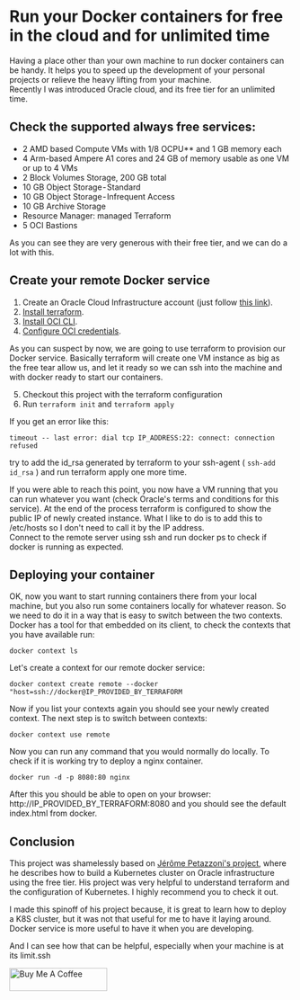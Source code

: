 # Run your Docker containers for free in the cloud and for unlimited time

Having a place other than your own machine to run docker containers can be handy.
It helps you to speed up the development of your personal projects or relieve the
heavy lifting from your machine.  
Recently I was introduced Oracle cloud, and its free tier for an unlimited time.

## Check the supported always free services:

- 2 AMD based Compute VMs with 1/8 OCPU** and 1 GB memory each
- 4 Arm-based Ampere A1 cores and 24 GB of memory usable as one VM or up to 4 VMs
- 2 Block Volumes Storage, 200 GB total
- 10 GB Object Storage - Standard
- 10 GB Object Storage - Infrequent Access
- 10 GB Archive Storage
- Resource Manager: managed Terraform
- 5 OCI Bastions

As you can see they are very generous with their free tier, and we can do a lot
with this.

## Create your remote Docker service

1. Create an Oracle Cloud Infrastructure account (just follow [this link](https://signup.cloud.oracle.com/)).
2. [Install terraform](https://learn.hashicorp.com/tutorials/terraform/install-cli?in=terraform/oci-get-started).
3. [Install OCI CLI](https://docs.oracle.com/en-us/iaas/Content/API/SDKDocs/cliinstall.htm).
4. [Configure OCI credentials](https://learn.hashicorp.com/tutorials/terraform/oci-build?in=terraform/oci-get-started).

As you can suspect by now, we are going to use terraform to provision our Docker service. Basically terraform will create one VM instance as big as the free tear allow us, and let it ready so we can ssh into the machine and with docker ready to start our containers.  

5. Checkout this project with the terraform configuration
6. Run `terraform init` and `terraform apply` 

If you get an error like this:

```
timeout -- last error: dial tcp IP_ADDRESS:22: connect: connection refused
```

try to add the id_rsa generated by terraform to your ssh-agent ( `ssh-add id_rsa` ) and run terraform apply one more time.  

If you were able to reach this point, you now have a VM running that you can run whatever you want (check Oracle's terms and conditions for this service). At the end of the process terraform is configured to show the public IP of newly created instance.
What I like to do is to add this to /etc/hosts so I don't need to call it by the IP address.  
Connect to the remote server using ssh and run docker ps to check if docker is running as expected.

## Deploying your container

OK, now you want to start running containers there from your local machine, but you also run some containers locally for whatever reason.
So we need to do it in a way that is easy to switch between the two contexts.
Docker has a tool for that embedded on its client, to check the contexts that you have available run:

```
docker context ls 
```

Let's create a context for our remote docker service:

```
docker context create remote --docker "host=ssh://docker@IP_PROVIDED_BY_TERRAFORM
```

Now if you list your contexts again you should see your newly created context. The next step is to switch between contexts:

```
docker context use remote
```

Now you can run any command that you would normally do locally. To check if it is working try to deploy a nginx container.

```
docker run -d -p 8080:80 nginx 
```

After this you should be able to open on your browser: http://IP_PROVIDED_BY_TERRAFORM:8080 and you should see the default index.html from docker.

## Conclusion

This project was shamelessly based on [Jérôme Petazzoni's project](https://github.com/jpetazzo/ampernetacle), where he describes how to build a Kubernetes cluster on Oracle infrastructure using the free tier. His project was very helpful to understand terraform and the configuration of Kubernetes. I highly recommend you to check it out.  

I made this spinoff of his project because, it is great to learn how to deploy a K8S cluster, but it was not that useful for me to have it laying around. Docker service is more useful to have it when you are developing.  

And I can see how that can be helpful, especially when your machine is at its limit.ssh

<a href="https://www.buymeacoffee.com/r25b8yt77fh" target="_blank"><img src="https://cdn.buymeacoffee.com/buttons/default-orange.png" alt="Buy Me A Coffee" height="41" width="174"></a>
